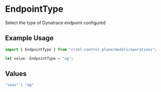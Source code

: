 # EndpointType

Select the type of Dynatrace endpoint configured

## Example Usage

```typescript
import { EndpointType } from "cribl-control-plane/models/operations";

let value: EndpointType = "ag";
```

## Values

```typescript
"saas" | "ag"
```